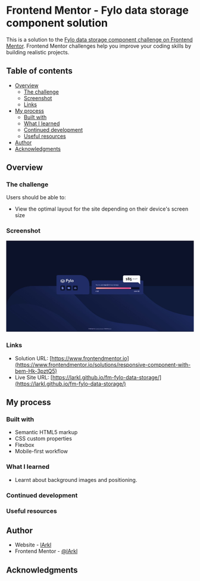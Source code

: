 # Frontend Mentor - Fylo data storage component solution

This is a solution to the [Fylo data storage component challenge on Frontend Mentor](https://www.frontendmentor.io/challenges/fylo-data-storage-component-1dZPRbV5n). Frontend Mentor challenges help you improve your coding skills by building realistic projects. 

## Table of contents

- [Overview](#overview)
  - [The challenge](#the-challenge)
  - [Screenshot](#screenshot)
  - [Links](#links)
- [My process](#my-process)
  - [Built with](#built-with)
  - [What I learned](#what-i-learned)
  - [Continued development](#continued-development)
  - [Useful resources](#useful-resources)
- [Author](#author)
- [Acknowledgments](#acknowledgments)

## Overview

### The challenge

Users should be able to:

- View the optimal layout for the site depending on their device's screen size

### Screenshot

![](./screenshot.JPG)

### Links

- Solution URL: [https://www.frontendmentor.io](https://www.frontendmentor.io/solutions/responsive-component-with-bem-Hk-3pztQ5)
- Live Site URL: [https://larkl.github.io/fm-fylo-data-storage/](https://larkl.github.io/fm-fylo-data-storage/)

## My process

### Built with

- Semantic HTML5 markup
- CSS custom properties
- Flexbox
- Mobile-first workflow

### What I learned

* Learnt about background images and positioning.

### Continued development


### Useful resources


## Author

- Website - [lArkl](https://github.com/lArkl)
- Frontend Mentor - [@lArkl](https://www.frontendmentor.io/profile/lArkl)

## Acknowledgments
